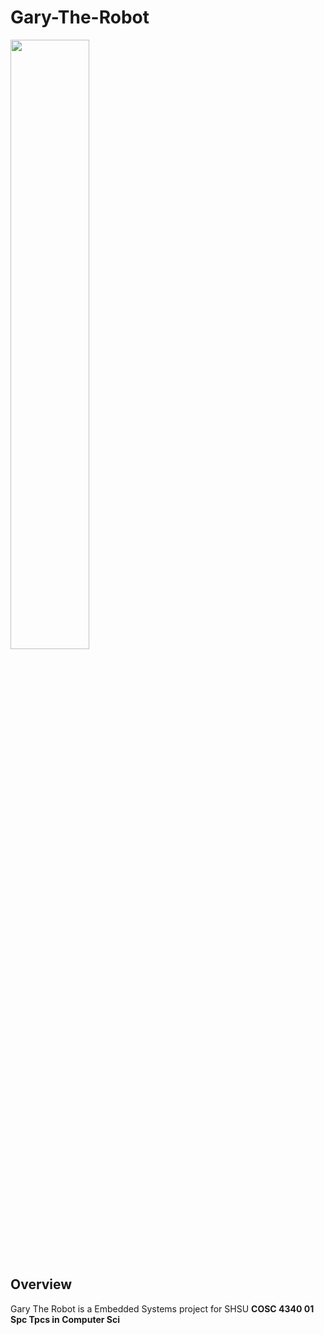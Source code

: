 # Gary-The-Robot

<img src="https://user-images.githubusercontent.com/28638971/206268531-c24121bd-08f1-431e-948b-576fcaecacfd.jpeg" width=50% height=50%>

## Overview
Gary The Robot is a Embedded Systems project for SHSU **COSC 4340 01 Spc Tpcs in Computer Sci**

